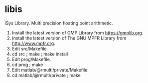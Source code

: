 # libis
iSys Library. Multi precision floating point arithmetic.

1. Install the latest version of GMP Library from https://gmplib.org.
2. Install the latest version of The GNU MPFR Library from http://www.mpfr.org.
3. Edit src/Makefile.
4. cd src ; make ; make install
5. Edit prog/Makefile.
6. cd prog ; make 
7. Edit matlab/@rmulti/private/Makefile
8. cd matlab/@rmulti/private ; make
